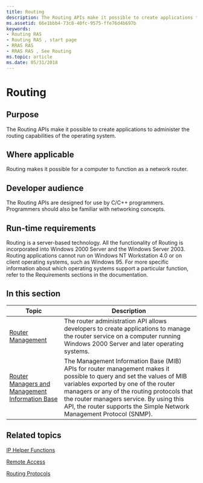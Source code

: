 ```yaml
---
title: Routing
description: The Routing APIs make it possible to create applications to administer the routing capabilities of the operating system.
ms.assetid: 66e1bbb4-73c8-40fc-9575-ffe76d4b697b
keywords:
- Routing RAS
- Routing RAS , start page
- RRAS RAS
- RRAS RAS , See Routing
ms.topic: article
ms.date: 05/31/2018
---
```


# Routing

## Purpose

The Routing APIs make it possible to create applications to administer the routing capabilities of the operating system.

## Where applicable

Routing makes it possible for a computer to function as a network router.

## Developer audience

The Routing APIs are designed for use by C/C++ programmers. Programmers should also be familiar with networking concepts.

## Run-time requirements

Routing is a server-based technology. All the functionality of Routing is incorporated into Windows 2000 Server and the Windows Server 2003. Routing applications cannot run on Windows NT Workstation 4.0 or on client operating systems, such as Windows 95. For more specific information about which operating systems support a particular function, refer to the Requirements sections in the documentation.

## In this section



| Topic                                                                                               | Description                                                                                                                                                                                                                                                                                                                               |
|-----------------------------------------------------------------------------------------------------|-------------------------------------------------------------------------------------------------------------------------------------------------------------------------------------------------------------------------------------------------------------------------------------------------------------------------------------------|
| [Router Management](about-router-management.md)<br/>                                         | The router administration API allows developers to create applications to manage the router service on a computer running Windows 2000 Server and later operating systems.<br/>                                                                                                                                                     |
| [Router Managers and Management Information Base](/windows/desktop/RRAS/about-router-management-with-mib)<br/> | The Management Information Base (MIB) APIs for router management makes it possible to query and set the values of MIB variables exported by one of the router managers or any of the routing protocols that the router managers service. By using this API, the router supports the Simple Network Management Protocol (SNMP).<br/> |



 

## Related topics

<dl> <dt>

[IP Helper Functions](../iphlp/ip-helper-start-page.md)
</dt> <dt>

[Remote Access](remote-access-start-page.md)
</dt> <dt>

[Routing Protocols](routing-protocols-start-page.md)
</dt> </dl>

 

